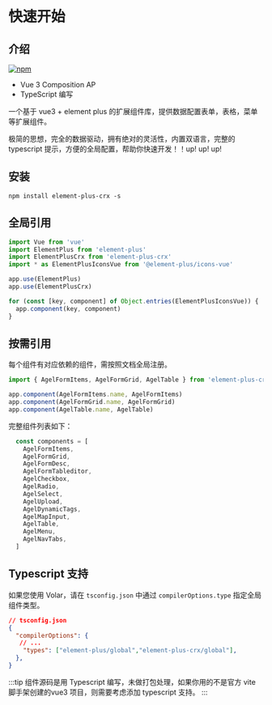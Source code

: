 
# 快速开始


## 介绍

[![npm](https://img.shields.io/npm/v/element-plus-crx.svg)](https://www.npmjs.com/package/element-plus-crx)

- Vue 3 Composition AP
- TypeScript 编写

一个基于 vue3 + element plus 的扩展组件库，提供数据配置表单，表格，菜单等扩展组件。

极简的思想，完全的数据驱动，拥有绝对的灵活性，内置双语言，完整的 typescript 提示，方便的全局配置，帮助你快速开发！！up! up! up!

## 安装

`npm install element-plus-crx -s` 


## 全局引用

```js
import Vue from 'vue'
import ElementPlus from 'element-plus'
import ElementPlusCrx from 'element-plus-crx'
import * as ElementPlusIconsVue from '@element-plus/icons-vue'

app.use(ElementPlus)
app.use(ElementPlusCrx)

for (const [key, component] of Object.entries(ElementPlusIconsVue)) {
  app.component(key, component)
}
```

## 按需引用

每个组件有对应依赖的组件，需按照文档全局注册。

```js
import { AgelFormItems, AgelFormGrid, AgelTable } from 'element-plus-crx'

app.component(AgelFormItems.name, AgelFormItems)
app.component(AgelFormGrid.name, AgelFormGrid)
app.component(AgelTable.name, AgelTable)
```

完整组件列表如下：

```js
  const components = [
    AgelFormItems,
    AgelFormGrid,
    AgelFormDesc,
    AgelFormTableditor,
    AgelCheckbox,
    AgelRadio,
    AgelSelect,
    AgelUpload,
    AgelDynamicTags,
    AgelMapInput,
    AgelTable,
    AgelMenu,
    AgelNavTabs,
  ]
```
## Typescript 支持

如果您使用 Volar，请在 `tsconfig.json` 中通过 `compilerOptions.type` 指定全局组件类型。

```json
// tsconfig.json
{
  "compilerOptions": {
   // ...
    "types": ["element-plus/global","element-plus-crx/global"],
  },
}

```
:::tip
组件源码是用 Typescript 编写，未做打包处理，如果你用的不是官方 vite 脚手架创建的vue3 项目，则需要考虑添加 typescript 支持。
:::
